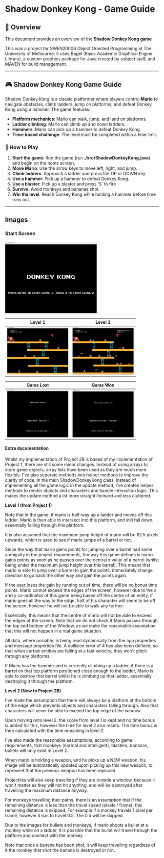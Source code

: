 # **Shadow Donkey Kong - Game Guide**

## **📌 Overview**
This document provides an overview of the **Shadow Donkey Kong game**

This was a project for SWEN20006 Object Oriented Programming at The University of Melbourne. It uses Bagel (Basic Academic Graphical Engine Library), 
a custom graphics package for Java created by subject staff, and MAVEN for build management.

---

## **🎮 Shadow Donkey Kong Game Guide**
Shadow Donkey Kong is a classic platformer where players control **Mario** to navigate obstacles, climb ladders, jump on platforms, and defeat Donkey Kong using a hammer. The game features:
- **Platform mechanics**: Mario can walk, jump, and land on platforms.
- **Ladder climbing**: Mario can climb up and down ladders.
- **Hammers**: Mario can pick up a hammer to defeat Donkey Kong.
- **Time-based challenge**: The level must be completed within a time limit.

### **🔹 How to Play**
1. **Start the game**: Run the game (run **./src/ShadowDonkeyKong.java**) and begin on the home screen.
2. **Move Mario**: Use the arrow keys to move left, right, and jump.
3. **Climb ladders**: Approach a ladder and press the UP or DOWN key.
4. **Use a hammer**: Pick up a hammer to defeat Donkey Kong.
5. **Use a blaster**: Pick up a blaster and press 'S' to fire
6. **Survive**: Avoid monkeys and bananas shot.
7. **Win the level**: Reach Donkey Kong while holding a hammer before time runs out.

---

## **Images**
### Start Screen
<img src="./demo/start.png" alt="Start Screen" width="300"/>

Level 1                   | Level 2
:-------------------------:|:-------------------------:
<img src="./demo/level1.png" alt="Level 1 Gameplay" width="200"/>  |  <img src="./demo/level2.png" alt="Level 2 Gameplay" width="200"/>



Game Lost                    | Game Won
:-------------------------:|:-------------------------:
<img src="./demo/loss.png" alt="Game Lost Screen" width="200"/>  |  <img src="./demo/win.png" alt="Game Won Screen" width="200"/>






#### **Extra documentation**
Whilst my implementation of Project 2B is based of my implementation of Project 1, there are still some minor changes.
Instead of using arrays to store game objects, array lists have been used as they are much more flexible. I've also
seperate methods into helper methods to improve the clarity of code. In the main ShadowDonkeyKong class, instead of 
implementing all the game logic in the update method, I've created helper methods to render objects and characters
and handle interaction logic. This makes the update method a lot more straight-forward and less cluttered.


**Level 1 (from Project 1)** 

Note that in the game, if mario is half-way up a ladder and moves off this ladder.
Mario is then able to intersect into this platform, and still fall down, essentially falling
through this platform.

It is also assumed that the maximum jump height of mario will be 62.5 pixels upwards, which
is used to see if mario jumps of a barrel or not.

Since the way that mario gains points for jumping over a barrel had some ambiguity in the project
requirements, the way this game defines is mario gains points as soon as he passes over the
central x value of a barrel (whilst being under the maximum jump height over this barrel).
This means that mario is able to jump over a barrel to gain the points, immediately change
direction to go back the other way and gain the points again.

If the user loses the gain by running out of time, there will be no bonus time points.
Mario cannot exceed the edges of the screen, however due to the x and y co-ordinates of this game
being based off the centre of an entity, if mario goes all the way to the edge, half of his character
will seem to be off the screen, however he will not be able to walk any further.

Essentially, this means that the centre of mario will not be able to exceed the edges of the screen.
Note that we do not check if Mario passes through the top and bottom of the Window, as we
make the reasonable assumption that this will not happen in a real game situation.

All data, where possible, is being read dynamically from the app properties and message properties file.
A collision error of 4 has also been defined, so that when certain entities are falling at a
fast velocity, they won't glitch through any platforms.

If Mario has the hammer and is currently climbing up a ladder, if there is a barrel on that top
platform positioned close enough to the ladder, Mario is able to destroy that barrel whilst
he is climbing up that ladder, essentially destroying it through the platform.

**Level 2 (New to Project 2B)**

I've made the assumption that there will always be a platform at the bottom of the edge which prevents 
objects and characters falling through. Also that characters will never be able to exceed the top edge
of the window.

Upon moving onto level 2, the score from level 1 is kept and no time bonus is added for this, however 
the time for level 2 also resets. The time bonus is then calculated with the time remaining in level 2.

I've also made the reasonable assumptions, according to game requirements, that monkeys (normal and 
intelligent), blasters, bananas, bullets will only exist in Level 2.

When mario is holding a weapon, and he picks up a NEW weapon, his image will be automatically updated
upon picking up this new weapon, to represent that the previous weapon has been replaced.

Projectiles will also keep travelling if they are outside a window, because it won't matter as they
will not hit anything, and will be destroyed after travelling the maximum distance anyway.

For monkeys travelling their paths, there is an assumption that if the remaining distance is less than the
travel speed (pixels / frame), this remaining distance is skipped.
For example if a monkey travels 1 pixel per frame, however it has to travel 0.5. The 0.5 will be skipped.

Due to the images for bullets and monkeys, if mario shoots a bullet at a monkey while on a ladder, it
is possible that the bullet will travel through the platform and connect with the monkey

Note that once a banana has been shot, it will keep travelling regardless of it the monkey that shot the banana
is destroyed or not. 